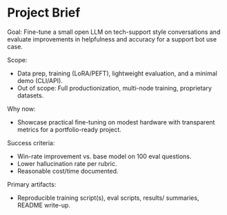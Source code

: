# Project Brief

Goal: Fine-tune a small open LLM on tech-support style conversations and evaluate improvements in helpfulness and accuracy for a support bot use case.

Scope:
- Data prep, training (LoRA/PEFT), lightweight evaluation, and a minimal demo (CLI/API).
- Out of scope: Full productionization, multi-node training, proprietary datasets.

Why now:
- Showcase practical fine-tuning on modest hardware with transparent metrics for a portfolio-ready project.

Success criteria:
- Win-rate improvement vs. base model on 100 eval questions.
- Lower hallucination rate per rubric.
- Reasonable cost/time documented.

Primary artifacts:
- Reproducible training script(s), eval scripts, results/ summaries, README write-up.

